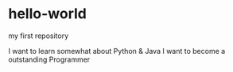 # hello-world
my first repository

I want to learn somewhat about Python & Java
I want to become a outstanding Programmer
